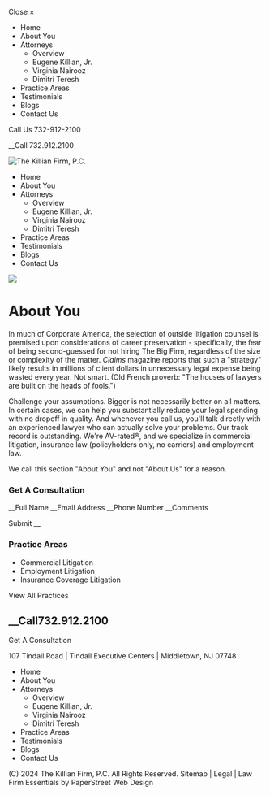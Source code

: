 Close ×

  * Home
  * About You
  * Attorneys
    * Overview
    * Eugene Killian, Jr.
    * Virginia Nairooz
    * Dimitri Teresh
  * Practice Areas
  * Testimonials
  * Blogs
  * Contact Us

Call Us 732-912-2100

__Call 732.912.2100

![The Killian Firm, P.C.](/images/layout/logo.jpg)

  * Home
  * About You
  * Attorneys
    * Overview
    * Eugene Killian, Jr.
    * Virginia Nairooz
    * Dimitri Teresh
  * Practice Areas
  * Testimonials
  * Blogs
  * Contact Us

![](/images/photos/_default.jpg)

# About You

In much of Corporate America, the selection of outside litigation counsel is
premised upon considerations of career preservation - specifically, the fear
of being second-guessed for not hiring The Big Firm, regardless of the size or
complexity of the matter. _Claims_ magazine reports that such a "strategy"
likely results in millions of client dollars in unnecessary legal expense
being wasted every year. Not smart. (Old French proverb: "The houses of
lawyers are built on the heads of fools.")

Challenge your assumptions. Bigger is not necessarily better on all matters.
In certain cases, we can help you substantially reduce your legal spending
with no dropoff in quality. And whenever you call us, you'll talk directly
with an experienced lawyer who can actually solve your problems. Our track
record is outstanding. We're AV-rated®, and we specialize in commercial
litigation, insurance law (policyholders only, no carriers) and employment
law.

We call this section "About You" and not "About Us" for a reason.

### Get A Consultation

__Full Name __Email Address __Phone Number __Comments

Submit __

### Practice Areas

  * Commercial Litigation
  * Employment Litigation
  * Insurance Coverage Litigation

View All Practices

## __Call732.912.2100

Get A Consultation

107 Tindall Road | Tindall Executive Centers | Middletown, NJ 07748

  * Home
  * About You
  * Attorneys
    * Overview
    * Eugene Killian, Jr.
    * Virginia Nairooz
    * Dimitri Teresh
  * Practice Areas
  * Testimonials
  * Blogs
  * Contact Us

(C) 2024 The Killian Firm, P.C. All Rights Reserved. Sitemap | Legal | Law
Firm Essentials by PaperStreet Web Design

